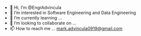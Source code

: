- 👋 Hi, I’m @EngrAdvincula
- 👀 I’m interested in Software Engineering and Data Engineering
- 🌱 I’m currently learning ...
- 💞️ I’m looking to collaborate on ...
- 📫 How to reach me ... mark.advincula0919@gmail.com

<!---
EngrAdvincula/EngrAdvincula is a ✨ special ✨ repository because its `README.md` (this file) appears on your GitHub profile.
You can click the Preview link to take a look at your changes.
--->
